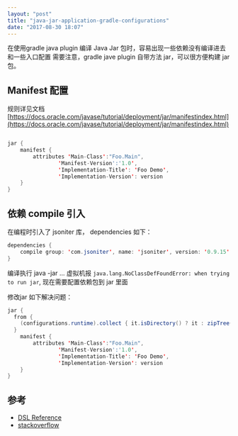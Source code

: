 ```yaml
---
layout: "post"
title: "java-jar-application-gradle-configurations"
date: "2017-08-30 18:07"
---
```


在使用gradle java plugin 编译 Java Jar 包时，容易出现一些依赖没有编译进去和一些入口配置
需要注意，gradle jave plugin 自带方法 jar，可以很方便构建 jar包。

## Manifest 配置

规则详见文档 [https://docs.oracle.com/javase/tutorial/deployment/jar/manifestindex.html](https://docs.oracle.com/javase/tutorial/deployment/jar/manifestindex.html)

```java

jar {
    manifest {
        attributes 'Main-Class':"Foo.Main",
                'Manifest-Version':'1.0',
                'Implementation-Title': 'Foo Demo',
                'Implementation-Version': version
    }
}
```

## 依赖 compile 引入

在编程时引入了 jsoniter 库， dependencies 如下：

```java
dependencies {
    compile group: 'com.jsoniter', name: 'jsoniter', version: '0.9.15'
}
```

编译执行 java -jar ... 虚拟机报 `java.lang.NoClassDefFoundError: when trying to run jar`, 现在需要配置依赖包到 jar 里面

修改jar 如下解决问题：

```java
jar {
  from {
    (configurations.runtime).collect { it.isDirectory() ? it : zipTree(it) }
  }
    manifest {
        attributes 'Main-Class':"Foo.Main",
                'Manifest-Version':'1.0',
                'Implementation-Title': 'Foo Demo',
                'Implementation-Version': version
    }
}
```

## 参考

- [DSL Reference](https://docs.gradle.org/current/dsl/org.gradle.api.tasks.bundling.Jar.html)
- [stackoverflow](https://stackoverflow.com/questions/42458292/java-lang-noclassdeffounderror-when-trying-to-run-jar?answertab=active#tab-top)
